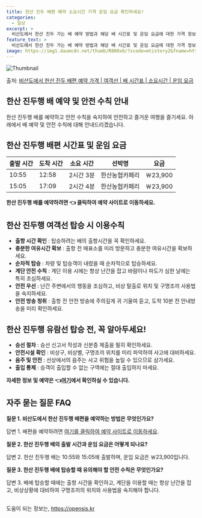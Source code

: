 ```yaml
---
title: 한산 진두 배편 예약 소요시간 가격 운임 요금 확인하세요!
categories:
  - 일상
excerpt: >
  비산도에서 한산 진두 가는 배 예약 방법과 해당 배 시간표 및 운임 요금에 대한 가격 정보를 안내 드리겠습니다. 안전하고 재밋는 한산 진두행 여행을 위해 아래 정보 참고하시기 바랍니다. 한산 진두행 배편 예약하기 👈 클릭비산도에서 한산 진두행 배 시간표출발 시간도착 시간소요 시간선박명요금10:5512:582시간 3분한산농협카페리23,900원15:0517:092시간 4분한산농협카페리23,900원한산 진두행 배편 예약하기 👈 클릭비산도에서 한산 진두행 여객선 탑승 시 이용수칙여객선 탑승을 위한 중요한 수칙을 반드시 숙지해주세요. 1) 출항 시간 확인 - 탑승하려는 배의 출항시간을 꼭 확인하세요. 2) 충분한 여유시간 확보 - 혼잡을 피하기 위해 출항 전 매표소를 미리 방문하고 충분한 여유시간을 가지세요. 3..
feature_text: >
  비산도에서 한산 진두 가는 배 예약 방법과 해당 배 시간표 및 운임 요금에 대한 가격 정보를 안내 드리겠습니다. 안전하고 재밋는 한산 진두행 여행을 위해 아래 정보 참고하시기 바랍니다. 한산 진두행 배편 예약하기 👈 클릭비산도에서 한산 진두행 배 시간표출발 시간도착 시간소요 시간선박명요금10:5512:582시간 3분한산농협카페리23,900원15:0517:092시간 4분한산농협카페리23,900원한산 진두행 배편 예약하기 👈 클릭비산도에서 한산 진두행 여객선 탑승 시 이용수칙여객선 탑승을 위한 중요한 수칙을 반드시 숙지해주세요. 1) 출항 시간 확인 - 탑승하려는 배의 출항시간을 꼭 확인하세요. 2) 충분한 여유시간 확보 - 혼잡을 피하기 위해 출항 전 매표소를 미리 방문하고 충분한 여유시간을 가지세요. 3..
image: https://img1.daumcdn.net/thumb/R800x0/?scode=mtistory2&fname=https%3A%2F%2Fblog.kakaocdn.net%2Fdn%2Fbcp2Fa%2FbtsHB7wNU9T%2F8hBKKkKwqWfapiYCRgkg61%2Fimg.webp
---
```


![Thumbnail](https://img1.daumcdn.net/thumb/R800x0/?scode=mtistory2&fname=https%3A%2F%2Fblog.kakaocdn.net%2Fdn%2Fbcp2Fa%2FbtsHB7wNU9T%2F8hBKKkKwqWfapiYCRgkg61%2Fimg.webp)

<p>출처: <a href="https://opensis.kr/entry/%EB%B9%84%EC%82%B0%EB%8F%84%EC%97%90%EC%84%9C-%ED%95%9C%EC%82%B0-%EC%A7%84%EB%91%90-%EB%B0%B0%ED%8E%B8-%EC%98%88%EC%95%BD-%EA%B0%80%EA%B2%A9-%EC%97%AC%EA%B0%9D%EC%84%A0-%EB%B0%B0-%EC%8B%9C%EA%B0%84%ED%91%9C-%EC%86%8C%EC%9A%94%EC%8B%9C%EA%B0%84-%EC%9A%B4%EC%9E%84-%EC%9A%94%EA%B8%88" rel="dofollow">비산도에서 한산 진두 배편 예약 가격 | 여객선 | 배 시간표 | 소요시간 | 운임 요금</a> </p>

## 한산 진두행 배 예약 및 안전 수칙 안내

한산 진두행 배를 예약하고 안전 수칙을 숙지하여 안전하고 즐거운 여행을 즐기세요. 아래에서 배 예약 및 안전 수칙에 대해 안내드리겠습니다.

## **한산 진두행 배편 시간표 및 운임 요금**

**출발 시간** | **도착 시간** | **소요 시간** | **선박명** | **요금**  
---|---|---|---|---  
10:55 | 12:58 | 2시간 3분 | 한산농협카페리 | ￦23,900  
15:05 | 17:09 | 2시간 4분 | 한산농협카페리 | ￦23,900  
  
**한산 진두행 배를 예약하려면 👈 클릭하여 예약 사이트로 이동하세요.**

## **한산 진두행 여객선 탑승 시 이용수칙**

  * **출항 시간 확인** : 탑승하려는 배의 출항시간을 꼭 확인하세요.
  * **충분한 여유시간 확보** : 출항 전 매표소를 미리 방문하고 충분한 여유시간을 확보하세요.
  * **순차적 탑승** : 차량 및 탑승객이 내렸을 때 순차적으로 탑승하세요.
  * **계단 안전 수칙** : 계단 이용 시에는 항상 난간을 잡고 바람이나 파도가 심한 날에는 특히 조심하세요.
  * **안전 우선** : 난간 주변에서의 행동을 조심하고, 비상 탈출로 위치 및 구명조끼 사용법을 숙지하세요.
  * **안전 방송 청취** : 출항 전 안전 방송에 주의깊게 귀 기울여 듣고, 도착 10분 전 안내방송을 미리 확인하세요.

## **한산 진두행 유람선 탑승 전, 꼭 알아두세요!**

  * **승선 절차** : 승선 신고서 작성과 신분증 제출을 필히 확인하세요.
  * **안전시설 확인** : 비상구, 비상벨, 구명조끼 위치를 미리 파악하여 사고에 대비하세요.
  * **음주 및 안전** : 선상에서의 음주는 사고 위험을 높일 수 있으므로 삼가세요.
  * **출입 통제** : 승객이 출입할 수 없는 구역에는 절대 출입하지 마세요.

**자세한 정보 및 예약은 👈[여기](https://www.example.com/reservation)에서 확인하실 수 있습니다.**

## **자주 묻는 질문 FAQ**

**질문 1. 비산도에서 한산 진두행 배편을 예약하는 방법은 무엇인가요?**

답변 1. 배편을 예약하려면 [여기를 클릭하여 예약 사이트로 이동하세요](https://www.example.com/reservation).

**질문 2. 한산 진두행 배의 출발 시간과 운임 요금은 어떻게 되나요?**

답변 2. 한산 진두행 배는 10:55와 15:05에 출발하며, 운임 요금은 ￦23,900입니다.

**질문 3. 한산 진두행 배에 탑승할 때 유의해야 할 안전 수칙은 무엇인가요?**

답변 3. 배에 탑승할 때에는 출항 시간을 확인하고, 계단을 이용할 때는 항상 난간을 잡고, 비상상황에 대비하여 구명조끼의 위치와 사용법을
숙지해야 합니다.

##

 

도움이 되는 정보는, <a href="https://opensis.kr" rel="dofollow">https://opensis.kr</a>


